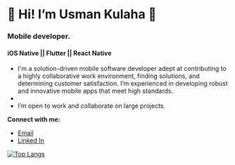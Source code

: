 
<h1 align=”center”>
👋 Hi! I’m Usman Kulaha 👋
</h1>

<h3>
  Mobile developer.
</h3>
<h4>
  iOS Native || Flutter || React Native
  </h4>

- I'm a solution-driven mobile software developer adept at contributing to a highly collaborative work environment, finding solutions, and determining customer satisfaction. I’m experienced in developing robust and innovative mobile apps that meet high standards.
- 
- I’m open to work and collaborate on large projects.

**Connect with me:**
- [Email](kulahausman@gmail.com)
- [Linked In](https://www.linkedin.com/in/usman-mohammed-kulaha/)





<!-- [![Usman's GitHub stats](https://github-readme-stats.vercel.app/api?username=UK818&count_private=true&theme=merko)](https://github.com/UK818/github-readme-stats) -->

[![Top Langs](https://github-readme-stats.vercel.app/api/top-langs/?username=UK818&layout=compact&count_private=true)](https://github.com/UK818/github-readme-stats)
<!---
UK818/UK818 is a ✨ special ✨ repository because its `README.md` (this file) appears on your GitHub profile.
You can click the Preview link to take a look at your changes.
--->
